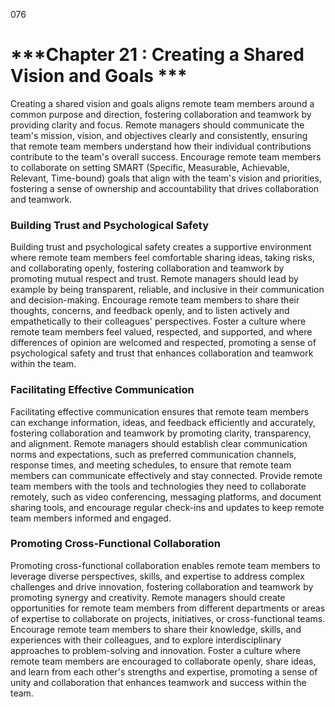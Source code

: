 076

# ***Chapter 21 : Creating a Shared Vision and Goals ***


Creating a shared vision and goals aligns remote team members around a common purpose and direction, fostering collaboration and teamwork by providing clarity and focus. Remote managers should communicate the team's mission, vision, and objectives clearly and consistently, ensuring that remote team members understand how their individual contributions contribute to the team's overall success. Encourage remote team members to collaborate on setting SMART (Specific, Measurable, Achievable, Relevant, Time-bound) goals that align with the team's vision and priorities, fostering a sense of ownership and accountability that drives collaboration and teamwork.

### **Building Trust and Psychological Safety**

Building trust and psychological safety creates a supportive environment where remote team members feel comfortable sharing ideas, taking risks, and collaborating openly, fostering collaboration and teamwork by promoting mutual respect and trust. Remote managers should lead by example by being transparent, reliable, and inclusive in their communication and decision-making. Encourage remote team members to share their thoughts, concerns, and feedback openly, and to listen actively and empathetically to their colleagues' perspectives. Foster a culture where remote team members feel valued, respected, and supported, and where differences of opinion are welcomed and respected, promoting a sense of psychological safety and trust that enhances collaboration and teamwork within the team.

### **Facilitating Effective Communication**

Facilitating effective communication ensures that remote team members can exchange information, ideas, and feedback efficiently and accurately, fostering collaboration and teamwork by promoting clarity, transparency, and alignment. Remote managers should establish clear communication norms and expectations, such as preferred communication channels, response times, and meeting schedules, to ensure that remote team members can communicate effectively and stay connected. Provide remote team members with the tools and technologies they need to collaborate remotely, such as video conferencing, messaging platforms, and document sharing tools, and encourage regular check-ins and updates to keep remote team members informed and engaged.

### **Promoting Cross-Functional Collaboration**

Promoting cross-functional collaboration enables remote team members to leverage diverse perspectives, skills, and expertise to address complex challenges and drive innovation, fostering collaboration and teamwork by promoting synergy and creativity. Remote managers should create opportunities for remote team members from different departments or areas of expertise to collaborate on projects, initiatives, or cross-functional teams. Encourage remote team members to share their knowledge, skills, and experiences with their colleagues, and to explore interdisciplinary approaches to problem-solving and innovation. Foster a culture where remote team members are encouraged to collaborate openly, share ideas, and learn from each other's strengths and expertise, promoting a sense of unity and collaboration that enhances teamwork and success within the team.
